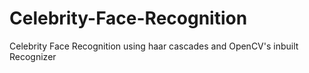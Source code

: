 # Celebrity-Face-Recognition
Celebrity Face Recognition using haar cascades and OpenCV's inbuilt Recognizer
